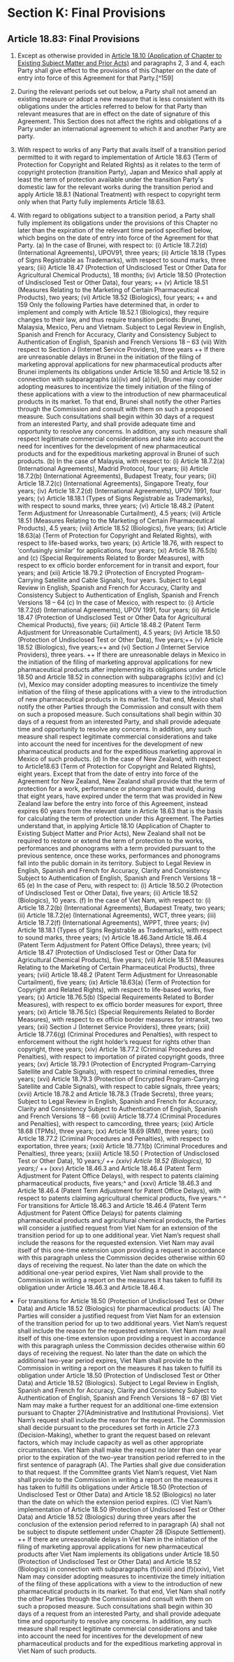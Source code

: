 # Section K: Final Provisions

## Article 18.83: Final Provisions

1. Except as otherwise provided in [Article 18.10 (Application of Chapter to Existing Subject Matter and Prior Acts)](section-a.md) and paragraphs 2, 3 and 4, each Party shall give effect to the provisions of this Chapter on the date of entry into force of this Agreement for that Party.[^159]

2. During the relevant periods set out below, a Party shall not amend an existing measure or adopt a new measure that is less consistent with its obligations under the articles referred to below for that Party than relevant measures that are in effect on the date of signature of this Agreement. This Section does not affect the rights and obligations of a Party under an international agreement to which it and another Party are party.

3. With respect to works of any Party that avails itself of a transition period permitted to it with regard to implementation of Article 18.63 (Term of Protection for Copyright and Related Rights) as it relates to the term of copyright protection (transition Party), Japan and Mexico shall apply at least the term of protection available under the transition Party's domestic law for the relevant works during the transition period and apply Article 18.8.1 (National Treatment) with respect to copyright term only when that Party fully implements Article 18.63.

4. With regard to obligations subject to a transition period, a Party shall fully
implement its obligations under the provisions of this Chapter no later than the
expiration of the relevant time period specified below, which begins on the date of
entry into force of the Agreement for that Party.
(a) In the case of Brunei, with respect to:
(i) Article 18.7.2(d) (International Agreements), UPOV91, three
years;
(ii) Article 18.18 (Types of Signs Registrable as Trademarks), with
respect to sound marks, three years;
(iii) Article 18.47 (Protection of Undisclosed Test or Other Data for
Agricultural Chemical Products), 18 months;
(iv) Article 18.50 (Protection of Undisclosed Test or Other Data),
four years; ++
(v) Article 18.51 (Measures Relating to the Marketing of Certain
Pharmaceutical Products), two years;
(vi) Article 18.52 (Biologics), four years; ++ and
 159 Only the following Parties have determined that, in order to implement and comply with Article
18.52.1 (Biologics), they require changes to their law, and thus require transition periods: Brunei,
Malaysia, Mexico, Peru and Vietnam.
Subject to Legal Review in English, Spanish and French for Accuracy, Clarity
and Consistency
Subject to Authentication of English, Spanish and French Versions
18 – 63
(vii) With respect to Section J (Internet Service Providers), three
years
++ If there are unreasonable delays in Brunei in the initiation of
the filing of marketing approval applications for new pharmaceutical
products after Brunei implements its obligations under Article 18.50
and Article 18.52 in connection with subparagraphs (a)(iv) and (a)(vi),
Brunei may consider adopting measures to incentivize the timely
initiation of the filing of these applications with a view to the
introduction of new pharmaceutical products in its market. To that end,
Brunei shall notify the other Parties through the Commission and
consult with them on such a proposed measure. Such consultations
shall begin within 30 days of a request from an interested Party, and
shall provide adequate time and opportunity to resolve any concerns.
In addition, any such measure shall respect legitimate commercial
considerations and take into account the need for incentives for the
development of new pharmaceutical products and for the expeditious
marketing approval in Brunei of such products.
(b) In the case of Malaysia, with respect to:
(i) Article 18.7.2(a) (International Agreements), Madrid Protocol,
four years;
(ii) Article 18.7.2(b) (International Agreements), Budapest Treaty,
four years;
(iii) Article 18.7.2(c) (International Agreements), Singapore Treaty,
four years;
(iv) Article 18.7.2(d) (International Agreements), UPOV 1991, four
years;
(v) Article 18.18.1 (Types of Signs Registrable as Trademarks),
with respect to sound marks, three years;
(vi) Article 18.48.2 (Patent Term Adjustment for Unreasonable
Curtailment), 4.5 years;
(vii) Article 18.51 (Measures Relating to the Marketing of Certain
Pharmaceutical Products), 4.5 years;
(viii) Article 18.52 (Biologics), five years;
(ix) Article 18.63(a) (Term of Protection for Copyright and Related
Rights), with respect to life-based works, two years;
(x) Article 18.76, with respect to ‘confusingly similar’ for
applications, four years;
(xi) Article 18.76.5(b) and (c) (Special Requirements Related to
Border Measures), with respect to ex officio border
enforcement for in transit and export, four years; and
(xii) Article 18.79.2 (Protection of Encrypted Program-Carrying
Satellite and Cable Signals), four years.
Subject to Legal Review in English, Spanish and French for Accuracy, Clarity
and Consistency
Subject to Authentication of English, Spanish and French Versions
18 – 64
(c) In the case of Mexico, with respect to:
(i) Article 18.7.2(d) (International Agreements), UPOV 1991, four
years;
(ii) Article 18.47 (Protection of Undisclosed Test or Other Data for
Agricultural Chemical Products), five years;
(iii) Article 18.48.2 (Patent Term Adjustment for Unreasonable
Curtailment), 4.5 years;
(iv) Article 18.50 (Protection of Undisclosed Test or Other Data),
five years;++
(v) Article 18.52 (Biologics), five years;++ and
(vi) Section J (Internet Service Providers), three years.
++ If there are unreasonable delays in Mexico in the initiation of
the filing of marketing approval applications for new pharmaceutical
products after implementing its obligations under Article 18.50 and
Article 18.52 in connection with subparagraphs (c)(iv) and (c)(v),
Mexico may consider adopting measures to incentivize the timely
initiation of the filing of these applications with a view to the
introduction of new pharmaceutical products in its market. To that end,
Mexico shall notify the other Parties through the Commission and
consult with them on such a proposed measure. Such consultations
shall begin within 30 days of a request from an interested Party, and
shall provide adequate time and opportunity to resolve any
concerns. In addition, any such measure shall respect legitimate
commercial considerations and take into account the need for
incentives for the development of new pharmaceutical products and for
the expeditious marketing approval in Mexico of such products.
(d) In the case of New Zealand, with respect to Article18.63 (Term of
Protection for Copyright and Related Rights), eight years. Except that from
the date of entry into force of the Agreement for New Zealand, New Zealand
shall provide that the term of protection for a work, performance or
phonogram that would, during that eight years, have expired under the term
that was provided in New Zealand law before the entry into force of this
Agreement, instead expires 60 years from the relevant date in Article 18.63
that is the basis for calculating the term of protection under this Agreement.
The Parties understand that, in applying Article 18.10 (Application of Chapter
to Existing Subject Matter and Prior Acts), New Zealand shall not be required
to restore or extend the term of protection to the works, performances and
phonograms with a term provided pursuant to the previous sentence, once
these works, performances and phonograms fall into the public domain in its
territory.
Subject to Legal Review in English, Spanish and French for Accuracy, Clarity
and Consistency
Subject to Authentication of English, Spanish and French Versions
18 – 65
(e) In the case of Peru, with respect to:
(i) Article 18.50.2 (Protection of Undisclosed Test or Other Data),
five years;
(ii) Article 18.52 (Biologics), 10 years.
(f) In the case of Viet Nam, with respect to:
(i) Article 18.7.2(b) (International Agreements), Budapest Treaty,
two years;
(ii) Article 18.7.2(e) (International Agreements), WCT, three years;
(iii) Article 18.7.2(f) (International Agreements), WPPT, three
years;
(iv) Article 18.18.1 (Types of Signs Registrable as Trademarks),
with respect to sound marks, three years;
(v) Article 18.46.3and Article 18.46.4 (Patent Term Adjustment for
Patent Office Delays), three years;
(vi) Article 18.47 (Protection of Undisclosed Test or Other Data for
Agricultural Chemical Products), five years;
(vii) Article 18.51 (Measures Relating to the Marketing of Certain
Pharmaceutical Products), three years;
(viii) Article 18.48.2 (Patent Term Adjustment for Unreasonable
Curtailment), five years;
(ix) Article 18.63(a) (Term of Protection for Copyright and Related
Rights), with respect to life-based works, five years;
(x) Article 18.76.5(b) (Special Requirements Related to Border
Measures), with respect to ex officio border measures for
export, three years;
(xi) Article 18.76.5(c) (Special Requirements Related to Border
Measures), with respect to ex officio border measures for intransit,
two years;
(xii) Section J (Internet Service Providers), three years;
(xiii) Article 18.77.6(g) (Criminal Procedures and Penalties), with
respect to enforcement without the right holder’s request for
rights other than copyright, three years;
(xiv) Article 18.77.2 (Criminal Procedures and Penalties), with
respect to importation of pirated copyright goods, three years;
(xv) Article 18.79.1 (Protection of Encrypted Program-Carrying
Satellite and Cable Signals), with respect to criminal remedies,
three years;
(xvi) Article 18.79.3 (Protection of Encrypted Program-Carrying
Satellite and Cable Signals), with respect to cable signals, three
years;
(xvii) Article 18.78.2 and Article 18.78.3 (Trade Secrets), three years;
Subject to Legal Review in English, Spanish and French for Accuracy, Clarity
and Consistency
Subject to Authentication of English, Spanish and French Versions
18 – 66
(xviii) Article 18.77.4 (Criminal Procedures and Penalties), with
respect to camcording, three years;
(xix) Article 18.68 (TPMs), three years;
(xx) Article 18.69 (RMI), three years;
(xxi) Article 18.77.2 (Criminal Procedures and Penalties), with
respect to exportation, three years;
(xxii) Article 18.77.1(b) (Criminal Procedures and Penalties), three
years;
(xxiii) Article 18.50 ( Protection of Undisclosed Test or Other Data),
10 years;*/
++
(xxiv) Article 18.52 (Biologics), 10 years;*/
++
(xxv) Article 18.46.3 and Article 18.46.4 (Patent Term Adjustment for
Patent Office Delays), with respect to patents claiming
pharmaceutical products, five years;^ and
(xxvi) Article 18.46.3 and Article 18.46.4 (Patent Term Adjustment for
Patent Office Delays), with respect to patents claiming
agricultural chemical products, five years.^
^ For transitions for Article 18.46.3 and Article 18.46.4 (Patent
Term Adjustment for Patent Office Delays) for patents claiming
pharmaceutical products and agricultural chemical products, the Parties
will consider a justified request from Viet Nam for an extension of the
transition period for up to one additional year. Viet Nam’s request
shall include the reasons for the requested extension. Viet Nam may
avail itself of this one-time extension upon providing a request in
accordance with this paragraph unless the Commission decides
otherwise within 60 days of receiving the request. No later than the
date on which the additional one-year period expires, Viet Nam shall
provide to the Commission in writing a report on the measures it has
taken to fulfill its obligation under Article 18.46.3 and Article 18.46.4.
* For transitions for Article 18.50 (Protection of Undisclosed Test
or Other Data) and Article 18.52 (Biologics) for pharmaceutical
products:
(A) The Parties will consider a justified request from Viet Nam for
an extension of the transition period for up to two additional
years. Viet Nam’s request shall include the reason for the
requested extension. Viet Nam may avail itself of this one-time
extension upon providing a request in accordance with this
paragraph unless the Commission decides otherwise within 60
days of receiving the request. No later than the date on which
the additional two-year period expires, Viet Nam shall provide
to the Commission in writing a report on the measures it has
taken to fulfill its obligation under Article 18.50 (Protection of
Undisclosed Test or Other Data) and Article 18.52 (Biologics).
Subject to Legal Review in English, Spanish and French for Accuracy, Clarity
and Consistency
Subject to Authentication of English, Spanish and French Versions
18 – 67
(B) Viet Nam may make a further request for an additional one-time
extension pursuant to Chapter 27(Administrative and
Institutional Provisions). Viet Nam’s request shall include the
reason for the request. The Commission shall decide pursuant
to the procedures set forth in Article 27.3 (Decision-Making),
whether to grant the request based on relevant factors, which
may include capacity as well as other appropriate
circumstances. Viet Nam shall make the request no later than
one year prior to the expiration of the two-year transition period
referred to in the first sentence of paragraph (A). The Parties
shall give due consideration to that request. If the Committee
grants Viet Nam’s request, Viet Nam shall provide to the
Commission in writing a report on the measures it has taken to
fulfill its obligations under Article 18.50 (Protection of
Undisclosed Test or Other Data) and Article 18.52 (Biologics)
no later than the date on which the extension period expires.
(C) Viet Nam’s implementation of Article 18.50 (Protection of
Undisclosed Test or Other Data) and Article 18.52 (Biologics)
during three years after the conclusion of the extension period
referred to in paragraph (A) shall not be subject to dispute
settlement under Chapter 28 (Dispute Settlement).
++ If there are unreasonable delays in Viet Nam in the initiation of
the filing of marketing approval applications for new pharmaceutical
products after Viet Nam implements its obligations under Article 18.50
(Protection of Undisclosed Test or Other Data) and Article 18.52
(Biologics) in connection with subparagraphs (f)(xxiii) and (f)(xxiv),
Viet Nam may consider adopting measures to incentivize the timely
initiation of the filing of these applications with a view to the
introduction of new pharmaceutical products in its market. To that end,
Viet Nam shall notify the other Parties through the Commission and
consult with them on such a proposed measure. Such consultations
shall begin within 30 days of a request from an interested Party, and
shall provide adequate time and opportunity to resolve any concerns.
In addition, any such measure shall respect legitimate commercial
considerations and take into account the need for incentives for the
development of new pharmaceutical products and for the expeditious
marketing approval in Viet Nam of such products.

